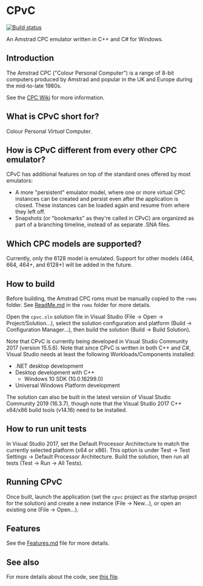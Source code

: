 # CPvC

[![Build status](https://badge.buildkite.com/d5ba19b44c23f47b75db350b462738bf1dc048311058e34b16.svg)](https://buildkite.com/cpvc/build-and-test)

An Amstrad CPC emulator written in C++ and C# for Windows.

## Introduction

The Amstrad CPC ("Colour Personal Computer") is a range of 8-bit computers produced by Amstrad and popular in the UK and Europe during the mid-to-late 1980s.

See the [CPC Wiki](http://www.cpcwiki.eu/) for more information.

## What is CPvC short for?

Colour Personal *Virtual* Computer.

## How is CPvC different from every other CPC emulator?

CPvC has additional features on top of the standard ones offered by most emulators:

* A more "persistent" emulator model, where one or more virtual CPC instances can be created and persist even after the application is closed. These instances can be loaded again and resume from where they left off.
* Snapshots (or "bookmarks" as they're called in CPvC) are organized as part of a branching timeline, instead of as separate .SNA files. 

## Which CPC models are supported?

Currently, only the 6128 model is emulated. Support for other models (464, 664, 464+, and 6128+) will be added in the future.

## How to build

Before building, the Amstrad CPC roms must be manually copied to the `roms` folder. See [ReadMe.md](roms/ReadMe.md) in the `roms` folder for more details.

Open the `cpvc.sln` solution file in Visual Studio (File -> Open -> Project/Solution...), select the solution configuration and platform (Build -> Configuration Manager...), then build the solution (Build -> Build Solution).

Note that CPvC is currently being developed in Visual Studio Community 2017 (version 15.5.6). Note that since CPvC is written in both C++ and C#, Visual Studio needs at least the following Workloads/Components installed:

* .NET desktop development
* Desktop development with C++
  * Windows 10 SDK (10.0.16299.0)
* Universal Windows Platform development

The solution can also be built in the latest version of Visual Studio Community 2019 (16.3.7), though note that the Visual Studio 2017 C++ x64/x86 build tools (v14.16) need to be installed.

## How to run unit tests

In Visual Studio 2017, set the Default Processor Architecture to match the currently selected platform (x64 or x86). This option is under Test -> Test Settings -> Default Processor Architecture. Build the solution, then run all tests (Test -> Run -> All Tests).

## Running CPvC

Once built, launch the application (set the `cpvc` project as the startup project for the solution) and create a new instance (File -> New...), or open an existing one (File -> Open...).

## Features

See the [Features.md](docs/Features.md) file for more details.

## See also

For more details about the code, see [this file](docs/Code.md).